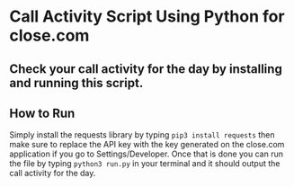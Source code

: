 # Call Activity Script Using Python for close.com

## Check your call activity for the day by installing and running this script.

## How to Run

Simply install the requests library by typing `pip3 install requests` then make sure to replace the API key with the key generated on the close.com application if you go to Settings/Developer. Once that is done you can run the file by typing `python3 run.py` in your terminal and it should output the call activity for the day.